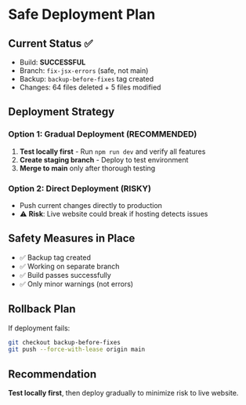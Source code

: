 # Safe Deployment Plan

## Current Status ✅
- Build: **SUCCESSFUL** 
- Branch: `fix-jsx-errors` (safe, not main)
- Backup: `backup-before-fixes` tag created
- Changes: 64 files deleted + 5 files modified

## Deployment Strategy

### Option 1: Gradual Deployment (RECOMMENDED)
1. **Test locally first** - Run `npm run dev` and verify all features
2. **Create staging branch** - Deploy to test environment
3. **Merge to main** only after thorough testing

### Option 2: Direct Deployment (RISKY)
- Push current changes directly to production
- ⚠️ **Risk**: Live website could break if hosting detects issues

## Safety Measures in Place
- ✅ Backup tag created
- ✅ Working on separate branch
- ✅ Build passes successfully
- ✅ Only minor warnings (not errors)

## Rollback Plan
If deployment fails:
```bash
git checkout backup-before-fixes
git push --force-with-lease origin main
```

## Recommendation
**Test locally first**, then deploy gradually to minimize risk to live website.